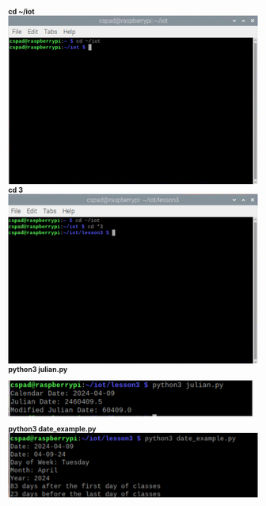 **cd ~/iot**
![iot](cd_iot.png)
**cd 3**
![3](cd_3.png)
**python3 julian.py**

![julian](python3_julian.png)

**python3 date_example.py**
![date](python3_date.png)
